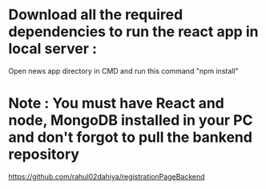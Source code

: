 # Download all the required dependencies to run the react app in local server :

Open news app directory in CMD and run this command
"npm install" 

# Note : You must have React and node, MongoDB installed in your PC and don't forgot to pull the bankend repository
https://github.com/rahul02dahiya/registrationPageBackend
